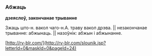 ### Абжаць
**дзеяслоў, закончанае трыванне**

Зжаць што-н. вакол чаго-н.А. траву вакол дрэва. || незакончанае трыванне: абжынаць. || назоўнік: абжын і абжынанне.

<a rel="author">[http://rv-blr.com/](http://rv-blr.com/slounik.jsp?letterId=0&maskId=0&pageId=24)</a>
